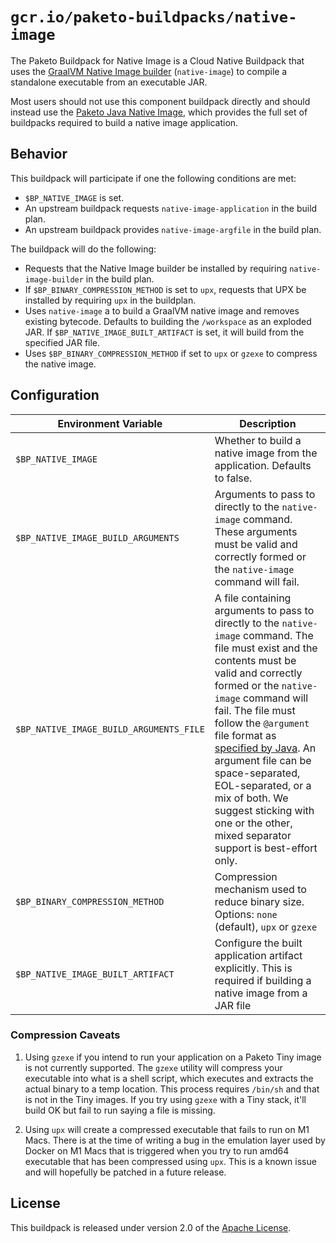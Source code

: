 # `gcr.io/paketo-buildpacks/native-image`

The Paketo Buildpack for Native Image is a Cloud Native Buildpack that uses the [GraalVM Native Image builder][native-image] (`native-image`) to compile a standalone executable from an executable JAR.

Most users should not use this component buildpack directly and should instead use the [Paketo Java Native Image][bp/java-native-image], which provides the full set of buildpacks required to build a native image application.

## Behavior

This buildpack will participate if one the following conditions are met:

* `$BP_NATIVE_IMAGE` is set.
* An upstream buildpack requests `native-image-application` in the build plan.
* An upstream buildpack provides `native-image-argfile` in the build plan.

The buildpack will do the following:

* Requests that the Native Image builder be installed by requiring `native-image-builder` in the build plan.
* If `$BP_BINARY_COMPRESSION_METHOD` is set to `upx`, requests that UPX be installed by requiring `upx` in the buildplan.
* Uses `native-image` a to build a GraalVM native image and removes existing bytecode. Defaults to building the `/workspace` as an exploded JAR. If `$BP_NATIVE_IMAGE_BUILT_ARTIFACT` is set, it will build from the specified JAR file.
* Uses `$BP_BINARY_COMPRESSION_METHOD` if set to `upx` or `gzexe` to compress the native image.

## Configuration

| Environment Variable                    | Description                                                                                                                                                                                                                                   |
| --------------------------------------- | --------------------------------------------------------------------------------------------------------------------------------------------------------------------------------------------------------------------------------------------- |
| `$BP_NATIVE_IMAGE`                      | Whether to build a native image from the application.  Defaults to false.                                                                                                                                                                     |
| `$BP_NATIVE_IMAGE_BUILD_ARGUMENTS`      | Arguments to pass to directly to the `native-image` command. These arguments must be valid and correctly formed or the `native-image` command will fail.                                                                                      |
| `$BP_NATIVE_IMAGE_BUILD_ARGUMENTS_FILE` | A file containing arguments to pass to directly to the `native-image` command. The file must exist and the contents must be valid and correctly formed or the `native-image` command will fail. The file must follow the `@argument` file format as [specified by Java](https://docs.oracle.com/javase/8/docs/technotes/tools/unix/javac.html#BHCJEIBB). An argument file can be space-separated, EOL-separated, or a mix of both. We suggest sticking with one or the other, mixed separator support is best-effort only. |
| `$BP_BINARY_COMPRESSION_METHOD`         | Compression mechanism used to reduce binary size. Options: `none` (default), `upx` or `gzexe`                                                                                                                                                 |
| `$BP_NATIVE_IMAGE_BUILT_ARTIFACT`       | Configure the built application artifact explicitly. This is required if building a native image from a JAR file                                                                                                                              |

### Compression Caveats

1. Using `gzexe` if you intend to run your application on a Paketo Tiny image is not currently supported. The `gzexe` utility will compress your executable into what is a shell script, which executes and extracts the actual binary to a temp location. This process requires `/bin/sh` and that is not in the Tiny images. If you try using `gzexe` with a Tiny stack, it'll build OK but fail to run saying a file is missing.

2. Using `upx` will create a compressed executable that fails to run on M1 Macs. There is at the time of writing a bug in the emulation layer used by Docker on M1 Macs that is triggered when you try to run amd64 executable that has been compressed using `upx`. This is a known issue and will hopefully be patched in a future release.

## License

This buildpack is released under version 2.0 of the [Apache License][a].

[a]: http://www.apache.org/licenses/LICENSE-2.0
[native-image]: https://www.graalvm.org/reference-manual/native-image/
[bp/java-native-image]: https://github.com/paketo-buildpacks/java-native-image

